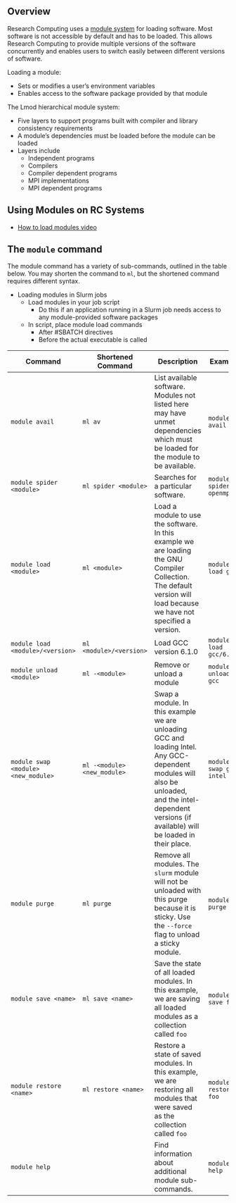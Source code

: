 ## Overview

Research Computing uses a [module system](Using-Modules-on-RC-Systems) for loading software. Most software is not accessible by default and has to be loaded. This allows Research Computing to provide multiple versions of the software concurrently and enables users to switch easily between different versions of software.  

Loading a module:
+ Sets or modifies a user’s environment variables
+ Enables access to the software package provided by that module  

The Lmod hierarchical module system:
+ Five layers to support programs built with compiler and library consistency requirements
+ A module’s dependencies must be loaded before the module can be loaded
+ Layers include
    - Independent programs
    - Compilers
    - Compiler dependent programs
    - MPI implementations
    - MPI dependent programs


## Using Modules on RC Systems

+ [How to load modules video](https://youtu.be/csgl4czhD_k)

## The `module` command

The module command has a variety of sub-commands, outlined in the table below.
You may shorten the command to `ml`, but the shortened command requires different syntax.
- Loading modules in Slurm jobs
    + Load modules in your job script
         * Do this if an application running in a Slurm job needs access to any module-provided software packages
    + In script, place module load commands
         * After #SBATCH directives
         * Before the actual executable is called

Command                 | Shortened Command            | Description  | Example |
----------------------- | ---------------------------- | ------------ | --------|
`module avail`          | `ml av`                      | List available software. Modules not listed here may have unmet dependencies which must be loaded for the module to be available. | `module avail`
`module spider <module>`| `ml spider <module>`         | Searches for a particular software. | `module spider openmpi`
`module load <module>`  | `ml <module>`                | Load a module to use the software. In this example we are loading the GNU Compiler Collection. The default version will load because we have not specified a version. | `module load gcc`
`module load <module>/<version>` | `ml <module>/<version>`      | Load GCC version 6.1.0 | `module load gcc/6.1.0`
`module unload <module>`     | `ml -<module>`               | Remove or unload a module | `module unload gcc`
`module swap <module> <new_module>` | `ml -<module> <new_module>`  | Swap a module. In this example we are unloading GCC and loading Intel. Any GCC-dependent modules will also be unloaded, and the intel-dependent versions (if available) will be loaded in their place. | `module swap gcc intel`
`module purge`          | `ml purge`                   | Remove all modules. The `slurm` module will not be unloaded with this purge because it is sticky. Use the `--force` flag to unload a sticky module. | `module purge`
`module save <name>`       | `ml save <name>`            | Save the state of all loaded modules. In this example, we are saving all loaded modules as a collection called `foo` | `module save foo`
`module restore <name>`    | `ml restore <name>`  | Restore a state of saved modules. In this example, we are restoring all modules that were saved as the collection called `foo` | `module restore foo`
`module help`           |                   | Find information about additional module sub-commands. | `module help`
